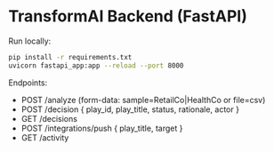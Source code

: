 # TransformAI Backend (FastAPI)
Run locally:
```bash
pip install -r requirements.txt
uvicorn fastapi_app:app --reload --port 8000
```
Endpoints:
- POST /analyze (form-data: sample=RetailCo|HealthCo or file=csv)
- POST /decision { play_id, play_title, status, rationale, actor }
- GET /decisions
- POST /integrations/push { play_title, target }
- GET /activity
